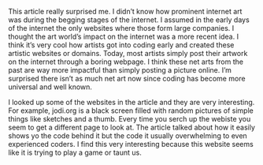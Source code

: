 This article really surprised me. I didn’t know how prominent internet art was during the begging stages of the internet. I assumed in the early days of the internet the only websites where those form large companies. I thought the art world’s impact on the internet was a more recent idea. I think it’s very cool how artists got into coding early and created these artistic websites or domains. Today, most artists simply post their artwork on the internet through a boring webpage. I think these net arts from the past are way more impactful than simply posting a picture online. I’m surprised there isn’t as much net art now since coding has become more universal and well known.


I looked up some of the websites in the article and they are very interesting. For example,  jodi.org is a black screen filled with random pictures of simple things like sketches and a thumb. Every time you serch up the webiste you seem to get a different page to look at. The article talked about how it easily shows yo the code behind it but the code it usually overwhelming to even experienced coders. I find this very interesting because this website seems like it is trying to play a game or taunt us.  

